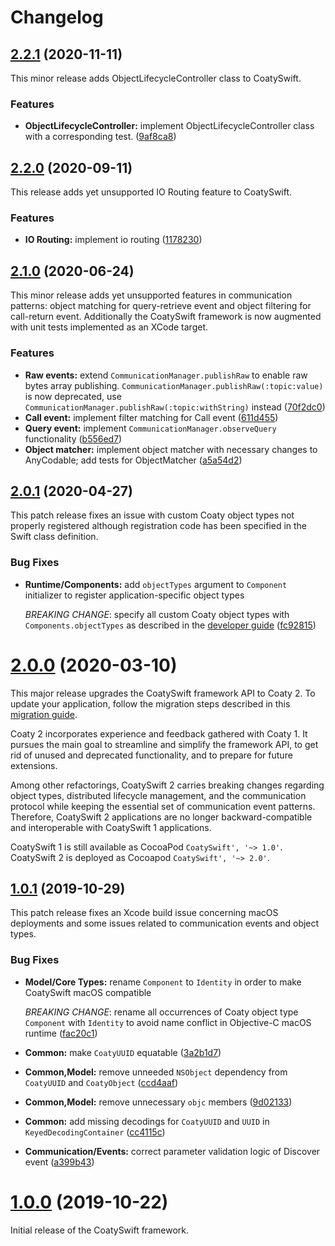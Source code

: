 # Changelog

<a name="2.2.1"></a>
## [2.2.1](https://github.com/coatyio/coaty-swift/compare/2.2.0...2.2.1) (2020-11-11)

This minor release adds ObjectLifecycleController class to CoatySwift.

### Features

* **ObjectLifecycleController:** implement ObjectLifecycleController class with a corresponding test.
  ([9af8ca8](https://github.com/coatyio/coaty-swift/commit/9af8ca8))

<a name="2.2.0"></a>
## [2.2.0](https://github.com/coatyio/coaty-swift/compare/2.1.0...2.2.0) (2020-09-11)

This release adds yet unsupported IO Routing feature to CoatySwift.

### Features

* **IO Routing:** implement io routing
  ([1178230](https://github.com/coatyio/coaty-swift/commit/1178230))

<a name="2.1.0"></a>
## [2.1.0](https://github.com/coatyio/coaty-swift/compare/2.0.1...2.1.0) (2020-06-24)

This minor release adds yet unsupported features in communication patterns: object matching for query-retrieve event
and object filtering for call-return event. Additionally the CoatySwift framework is now augmented with unit tests
implemented as an XCode target.

### Features

* **Raw events:** extend `CommunicationManager.publishRaw` to enable raw bytes array publishing. `CommunicationManager.publishRaw(:topic:value)` is now deprecated, use `CommunicationManager.publishRaw(:topic:withString)` instead
  ([70f2dc0](https://github.com/coatyio/coaty-swift/commit/70f2dc0))
* **Call event:** implement filter matching for Call event
  ([611d455](https://github.com/coatyio/coaty-swift/commit/611d455))
* **Query event:** implement `CommunicationManager.observeQuery` functionality
  ([b556ed7](https://github.com/coatyio/coaty-swift/commit/b556ed7))
* **Object matcher:** implement object matcher with necessary changes to AnyCodable; 
  add tests for ObjectMatcher
  ([a5a54d2](https://github.com/coatyio/coaty-swift/commit/a5a54d2))

<a name="2.0.1"></a>
## [2.0.1](https://github.com/coatyio/coaty-swift/compare/2.0.0...2.0.1) (2020-04-27)

This patch release fixes an issue with custom Coaty object types not properly
registered although registration code has been specified in the Swift class
definition.

### Bug Fixes

* **Runtime/Components:** add `objectTypes` argument to `Component` initializer to
  register application-specific object types
  
  *BREAKING CHANGE*: specify all custom Coaty object types with
  `Components.objectTypes` as described in the [developer
  guide](https://coatyio.github.io/coaty-swift/man/developer-guide/#bootstrapping-a-coaty-container)
  ([fc92815](https://github.com/coatyio/coaty-swift/commit/fc92815))

<a name="2.0.0"></a>
# [2.0.0](https://github.com/coatyio/coaty-swift/compare/1.0.1...2.0.0) (2020-03-10)

This major release upgrades the CoatySwift framework API to Coaty 2. To update
your application, follow the migration steps described in this [migration
guide](https://coatyio.github.io/coaty-swift/man/migration-guide/).

Coaty 2 incorporates experience and feedback gathered with Coaty 1. It pursues
the main goal to streamline and simplify the framework API, to get rid of unused
and deprecated functionality, and to prepare for future extensions.

Among other refactorings, CoatySwift 2 carries breaking changes regarding object
types, distributed lifecycle management, and the communication protocol while
keeping the essential set of communication event patterns. Therefore, CoatySwift
2 applications are no longer backward-compatible and interoperable with
CoatySwift 1 applications.

CoatySwift 1 is still available as CocoaPod `CoatySwift', '~> 1.0'`. CoatySwift
2 is deployed as Cocoapod `CoatySwift', '~> 2.0'`.

<a name="1.0.1"></a>
## [1.0.1](https://github.com/coatyio/coaty-swift/compare/1.0.0...1.0.1) (2019-10-29)

This patch release fixes an Xcode build issue concerning macOS deployments and
some issues related to communication events and object types.

### Bug Fixes

* **Model/Core Types:** rename `Component` to `Identity` in order to make
  CoatySwift macOS compatible
  
  *BREAKING CHANGE*: rename all occurrences of Coaty
  object type `Component` with `Identity` to avoid name conflict in Objective-C
  macOS runtime
  ([fac20c1](https://github.com/coatyio/coaty-swift/commit/fac20c1))
* **Common:** make `CoatyUUID` equatable
  ([3a2b1d7](https://github.com/coatyio/coaty-swift/commit/3a2b1d7))
* **Common,Model:** remove unneeded `NSObject` dependency from `CoatyUUID` and
  `CoatyObject`
  ([ccd4aaf](https://github.com/coatyio/coaty-swift/commit/ccd4aaf))
* **Common,Model:** remove unnecessary `objc` members
  ([9d02133](https://github.com/coatyio/coaty-swift/commit/9d02133))
* **Common:** add missing decodings for `CoatyUUID` and `UUID` in
  `KeyedDecodingContainer`
  ([cc4115c](https://github.com/coatyio/coaty-swift/commit/cc4115c))
* **Communication/Events:** correct parameter validation logic of Discover event
  ([a399b43](https://github.com/coatyio/coaty-swift/commit/a399b43))

<a name="1.0.0"></a>
# [1.0.0](https://github.com/coatyio/coaty-swift/tree/1.0.0) (2019-10-22)

Initial release of the CoatySwift framework.
